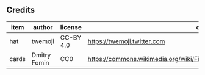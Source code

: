 ## Credits

| item             | author           | license             | origin              |
| ----             | ------           | -------             | ------              |
| hat              | twemoji          | CC-BY 4.0           | https://twemoji.twitter.com |
| cards            | Dmitry Fomin     | CC0                 | https://commons.wikimedia.org/wiki/File:English_pattern_playing_cards_deck.svg |

